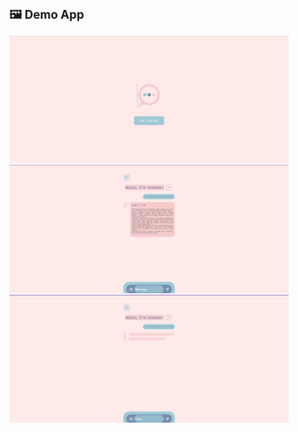 ## 🖼️ Demo App
![Get Started Preview](./Demo/image1.png)
![Chat Admin AI Preview](./Demo/image2.png)
![Load Chat Admin AI Preview](./Demo/image3.png)
